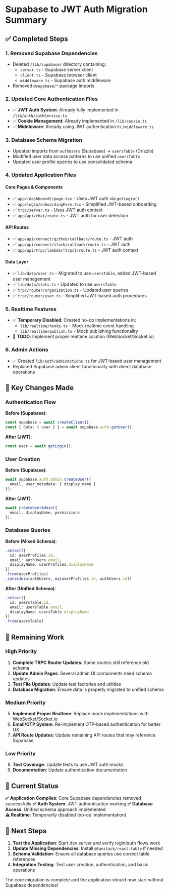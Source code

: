 # Supabase to JWT Auth Migration Summary

## ✅ Completed Steps

### 1. Removed Supabase Dependencies
- Deleted `/lib/supabase/` directory containing:
  - `server.ts` - Supabase server client
  - `client.ts` - Supabase browser client  
  - `middleware.ts` - Supabase auth middleware
- Removed `@supabase/*` package imports

### 2. Updated Core Authentication Files
- ✅ **JWT Auth System**: Already fully implemented in `/lib/auth/authService.ts`
- ✅ **Cookie Management**: Already implemented in `/lib/cookie.ts`
- ✅ **Middleware**: Already using JWT authentication in `/middleware.ts`

### 3. Database Schema Migration
- Updated imports from `authUsers` (Supabase) → `usersTable` (Drizzle)
- Modified user data access patterns to use unified `usersTable`
- Updated user profile queries to use consolidated schema

### 4. Updated Application Files

#### Core Pages & Components
- ✅ `app/(dashboard)/page.tsx` - Uses JWT auth via `getLogin()`
- ✅ `app/login/onboardingForm.tsx` - Simplified JWT-based onboarding
- ✅ `trpc/server.ts` - Uses JWT auth context
- ✅ `app/api/chat/route.ts` - JWT auth for user detection

#### API Routes
- ✅ `app/api/connect/github/callback/route.ts` - JWT auth
- ✅ `app/api/connect/slack/callback/route.ts` - JWT auth  
- ✅ `app/api/trpc/lambda/[trpc]/route.ts` - JWT auth context

#### Data Layer
- ✅ `lib/data/user.ts` - Migrated to use `usersTable`, added JWT-based user management
- ✅ `lib/data/stats.ts` - Updated to use `usersTable`
- ✅ `trpc/router/organization.ts` - Updated user queries
- ✅ `trpc/router/user.ts` - Simplified JWT-based auth procedures

### 5. Realtime Features
- ✅ **Temporary Disabled**: Created no-op implementations in:
  - `lib/realtime/hooks.ts` - Mock realtime event handling
  - `lib/realtime/publish.ts` - Mock publishing functionality
- 📝 **TODO**: Implement proper realtime solution (WebSocket/Socket.io)

### 6. Admin Actions
- ✅ Created `lib/auth/adminActions.ts` for JWT-based user management
- Replaced Supabase admin client functionality with direct database operations

## 🔄 Key Changes Made

### Authentication Flow
**Before (Supabase)**:
```typescript
const supabase = await createClient();
const { data: { user } } = await supabase.auth.getUser();
```

**After (JWT)**:
```typescript
const user = await getLogin();
```

### User Creation
**Before (Supabase)**:
```typescript
await supabase.auth.admin.createUser({
  email, user_metadata: { display_name }
});
```

**After (JWT)**:
```typescript
await createUserAdmin({
  email, displayName, permissions
});
```

### Database Queries
**Before (Mixed Schema)**:
```typescript
.select({
  id: userProfiles.id,
  email: authUsers.email,
  displayName: userProfiles.displayName
})
.from(userProfiles)
.innerJoin(authUsers, eq(userProfiles.id, authUsers.id))
```

**After (Unified Schema)**:
```typescript
.select({
  id: usersTable.id,
  email: usersTable.email,
  displayName: usersTable.displayName
})
.from(usersTable)
```

## 🚧 Remaining Work

### High Priority
1. **Complete TRPC Router Updates**: Some routers still reference old schema
2. **Update Admin Pages**: Several admin UI components need schema updates
3. **Test File Updates**: Update test factories and utilities
4. **Database Migration**: Ensure data is properly migrated to unified schema

### Medium Priority  
5. **Implement Proper Realtime**: Replace mock implementations with WebSocket/Socket.io
6. **Email/OTP System**: Re-implement OTP-based authentication for better UX
7. **API Route Updates**: Update remaining API routes that may reference Supabase

### Low Priority
8. **Test Coverage**: Update tests to use JWT auth mocks
9. **Documentation**: Update authentication documentation

## 🎯 Current Status

**✅ Application Compiles**: Core Supabase dependencies removed successfully
**✅ Auth System**: JWT authentication working
**✅ Database Access**: Unified schema approach implemented  
**⚠️ Realtime**: Temporarily disabled (no-op implementation)

## 🚀 Next Steps

1. **Test the Application**: Start dev server and verify login/auth flows work
2. **Update Missing Dependencies**: Install `@tanstack/react-table` if needed
3. **Schema Validation**: Ensure all database queries use correct table references
4. **Integration Testing**: Test user creation, authentication, and basic operations

The core migration is complete and the application should now start without Supabase dependencies!